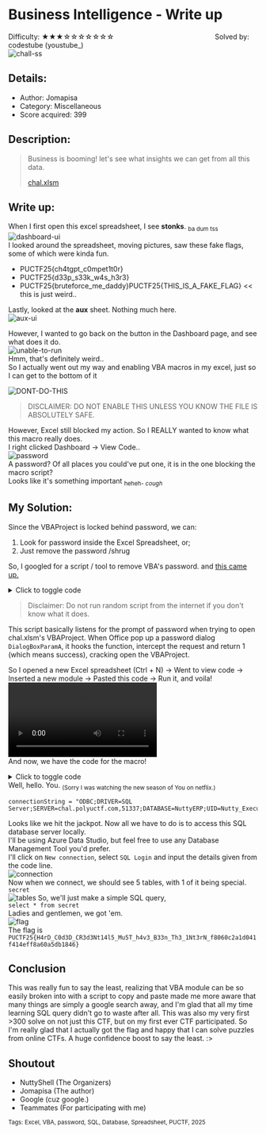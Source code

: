 
# Business Intelligence - Write up
Difficulty: ★★★☆☆☆☆☆☆☆	&emsp;&emsp;&emsp;&emsp;&emsp;&emsp;&emsp;&emsp;&emsp;&emsp;&emsp;&emsp;&emsp;&emsp; Solved by: codestube (youstube_)  
![chall-ss](media/Business%20Intelligence%20Info.png)
## Details:
* Author: Jomapisa
* Category: Miscellaneous
* Score acquired: 399
## Description:
>Business is booming! let's see what insights we can get from all this data.
>
>[chal.xlsm](files/chal.xlsm)

## Write up:
When I first open this excel spreadsheet, I see <b>stonks</b>. <sub>ba dum tss</sub>  
![dashboard-ui](media/dashboard-1.png)  
I looked around the spreadsheet, moving pictures, saw these fake flags, some of which were kinda fun.
* PUCTF25{ch4tgpt_c0mpet1t0r}
* PUCTF25{d33p_s33k_w4s_h3r3}
* PUCTF25{bruteforce_me_daddy}PUCTF25{THIS_IS_A_FAKE_FLAG} << this is just weird..

Lastly, looked at the **aux** sheet. Nothing much here.  
![aux-ui](media/aux-1.png)  

However, I wanted to go back on the button in the Dashboard page, and see what does it do.  
![unable-to-run](media/unable%20to%20run.png)  
Hmm, that's definitely weird..  
So I actually went out my way and enabling VBA macros in my excel, just so I can get to the bottom of it

![DONT-DO-THIS](media/DONT%20DO%20THIS.png)  
> DISCLAIMER: DO NOT ENABLE THIS UNLESS YOU KNOW THE FILE IS ABSOLUTELY SAFE.

However, Excel still blocked my action. So I REALLY wanted to know what this macro really does.  
I right clicked Dashboard &rarr; View Code..  
![password](media/password.png)  
A password? Of all places you could've put one, it is in the one blocking the macro script?  
Looks like it's something important <sub>heheh- *cough*</sub>
## My Solution:
Since the VBAProject is locked behind password, we can:
1. Look for password inside the Excel Spreadsheet, or;
2. Just remove the password /shrug

So, I googled for a script / tool to remove VBA's password. and [this came up.](https://trumpexcel.com/excel-vba/remove-password/)
<details>
<summary>Click to toggle code</summary>

```
Private Const PAGE_EXECUTE_READWRITE = &H40 
Private Declare PtrSafe Sub MoveMemory Lib "kernel32" Alias "RtlMoveMemory" _  
	(Destination As LongPtr, Source As LongPtr, ByVal Length As LongPtr) 
Private Declare PtrSafe Function VirtualProtect Lib "kernel32" (lpAddress As LongPtr, _  
	ByVal dwSize As LongPtr, ByVal flNewProtect As LongPtr, lpflOldProtect As LongPtr) As LongPtr 
Private Declare PtrSafe Function GetModuleHandleA Lib "kernel32" (ByVal lpModuleName As String) As LongPtr 
Private Declare PtrSafe Function GetProcAddress Lib "kernel32" (ByVal hModule As LongPtr, _  
	ByVal lpProcName As String) As LongPtr 
Private Declare PtrSafe Function DialogBoxParam Lib "user32" Alias "DialogBoxParamA" (ByVal hInstance As LongPtr, _  
	ByVal pTemplateName As LongPtr,	ByVal hWndParent As LongPtr, _  
	ByVal lpDialogFunc As LongPtr, ByVal dwInitParam As LongPtr) As Integer 
Dim HookBytes(0 To 11) As Byte 
Dim OriginBytes(0 To 11) As Byte 
Dim pFunc As LongPtr 
Dim Flag As Boolean 
Private Function GetPtr(ByVal Value As LongPtr) As LongPtr 
GetPtr = Value 
End Function 
Public Sub RecoverBytes() 
If Flag Then MoveMemory ByVal pFunc, ByVal VarPtr(OriginBytes(0)), 12
End Sub 
Public Function Hook() As Boolean 
	Dim TmpBytes(0 To 11) As Byte 
	Dim p As LongPtr, osi As Byte 
	Dim OriginProtect As LongPtr 
	Hook = False 

	#If Win64 Then 
		osi = 1 
	#Else 
		osi = 0 
	#End If 
	pFunc = GetProcAddress(GetModuleHandleA("user32.dll"), "DialogBoxParamA") 
	If VirtualProtect(ByVal pFunc, 12, PAGE_EXECUTE_READWRITE, OriginProtect) <> 0 Then
		MoveMemory ByVal VarPtr(TmpBytes(0)), ByVal pFunc, osi + 1 
		If TmpBytes(osi) <> &HB8 Then 
			MoveMemory ByVal VarPtr(OriginBytes(0)), ByVal pFunc, 12 
			p = GetPtr(AddressOf MyDialogBoxParam) 
			If osi Then HookBytes(0) = &H48 
			HookBytes(osi) = &HB8 
			osi = osi + 1 
			MoveMemory ByVal VarPtr(HookBytes(osi)), ByVal VarPtr(p), 4 * osi 
			HookBytes(osi + 4 * osi) = &HFF 
			HookBytes(osi + 4 * osi + 1) = &HE0 
			MoveMemory ByVal pFunc, ByVal VarPtr(HookBytes(0)), 12 
			Flag = True 
			Hook = True 
		End If 
	End If 
End Function 

Private Function MyDialogBoxParam(ByVal hInstance As LongPtr, _ 
	ByVal pTemplateName As LongPtr, ByVal hWndParent As LongPtr, _ 
	ByVal lpDialogFunc As LongPtr, ByVal dwInitParam As LongPtr) As Integer 
	If pTemplateName = 4070 Then 
		MyDialogBoxParam = 1 
	Else 
		RecoverBytes 
		MyDialogBoxParam = DialogBoxParam(hInstance, pTemplateName, _  
		hWndParent, lpDialogFunc, dwInitParam) 
	Hook 
	End If 
End Function 

Sub UnprotectVBA() 
	If Hook Then 
		MsgBox "VBA Project is unprotected!", vbInformation, "VBA Unlocked" 
	End If 
End Sub
```
</details>

> Disclaimer: Do not run random script from the internet if you don't know what it does.

This script basically listens for the prompt of password when trying to open chal.xlsm's VBAProject. When Office pop up a password dialog `DialogBoxParamA`, it hooks the function, intercept the request and return 1 (which means success), cracking open the VBAProject.  
  
So I opened a new Excel spreadsheet (Ctrl + N) &rarr; Went to view code &rarr; Inserted a new module &rarr; Pasted this code &rarr; Run it, and voila!  
![Showcase.mp4](media/Showcase.mp4)  
And now, we have the code for the macro!
<details>
<summary>Click to toggle code</summary>

```
Sub GetData()
    ' Declare variables
    Dim wsData As Worksheet
    Dim wsDashboard As Worksheet
    Dim startDate As String
    Dim endDate As String
    Dim connectionString As String
    Dim commandText As String
    Dim WB As Workbook
    Dim dateCol As ListColumn
    Dim i As Integer
    
    ' Get reference to workbook and worksheets
    Set WB = ThisWorkbook
    On Error Resume Next
    Set wsData = WB.Worksheets("Data")
    Set wsDashboard = WB.Worksheets("Dashboard")
    
    If wsData Is Nothing Then
        Set wsData = WB.Worksheets.Add
        wsData.Name = "Data"
    End If
    
    If wsDashboard Is Nothing Then
        MsgBox "Dashboard sheet not found!", vbCritical
        Exit Sub
    End If
    On Error GoTo 0
    
    ' Get date range from Dashboard sheet
    startDate = Format(wsDashboard.Range("B2").Value, "yyyy-mm-dd")
    endDate = Format(wsDashboard.Range("B3").Value, "yyyy-mm-dd")
    
    ' Validate dates
    If IsDate(startDate) = False Or IsDate(endDate) = False Then
        MsgBox "Invalid date format in the Dashboard sheet!", vbCritical
        Exit Sub
    End If
    
    ' PROPER CLEANUP SECTION - Clean up any existing tables and queries
    Application.DisplayAlerts = False ' Suppress delete confirmations
    
    ' Remove all existing ListObjects (Tables)
    On Error Resume Next
    Do While wsData.ListObjects.Count > 0
        wsData.ListObjects(1).Delete
    Loop
    
    ' Remove all existing QueryTables
    Do While wsData.QueryTables.Count > 0
        wsData.QueryTables(1).Delete
    Loop
    
    ' Clear the worksheet
    wsData.Cells.Clear
    
    Application.DisplayAlerts = True ' Restore alerts
    On Error GoTo ErrorHandler
    
    ' Create connection strings
    connectionString = "ODBC;DRIVER=SQL Server;SERVER=chal.polyuctf.com,51337;DATABASE=NuttyERP;UID=Nutty_Executive;PWD=NuttExec03172025;"
    commandText = "SELECT * FROM sales WHERE Date >= '" & startDate & "' AND Date <= '" & endDate & "'"
    
    ' Create the query table using ODBC connection
    With wsData.QueryTables.Add(Connection:=connectionString, Destination:=wsData.Range("A1"))
        .commandText = commandText
        .Name = "NuttyERP_Sales"
        .RowNumbers = False
        .FillAdjacentFormulas = False
        .PreserveFormatting = True
        .RefreshOnFileOpen = False
        .BackgroundQuery = True
        .RefreshStyle = xlInsertDeleteCells
        .SavePassword = True
        .SaveData = True
        .AdjustColumnWidth = True
        .RefreshPeriod = 0
        .PreserveColumnInfo = True
        
        ' Execute the query and refresh the data
        .Refresh BackgroundQuery:=False
    End With
    
    ' If data was retrieved successfully, convert to Excel table
    If wsData.UsedRange.Rows.Count > 1 Then
        ' Define the range for the table
        Dim dataRange As Range
        Set dataRange = wsData.Range("A1").CurrentRegion
        
        ' Create a table from the data (but not a QueryTable this time)
        Dim tbl As ListObject
        Set tbl = wsData.ListObjects.Add(xlSrcRange, dataRange, , xlYes)
        tbl.Name = "SalesData"
        
        ' Apply a table style
        tbl.TableStyle = "TableStyleMedium2"
        
        ' Format date column(s)
        On Error Resume Next
        ' First try to find a column named exactly "Date"
        Set dateCol = tbl.ListColumns("Date")
        
        ' If not found, look for columns with "date" in their name
        If dateCol Is Nothing Then
            For i = 1 To tbl.ListColumns.Count
                If InStr(1, tbl.ListColumns(i).Name, "date", vbTextCompare) > 0 Then
                    Set dateCol = tbl.ListColumns(i)
                    Exit For
                End If
            Next i
        End If
        
        ' Format the date column if found
        If Not dateCol Is Nothing Then
            ' Convert text to dates if needed
            Dim cell As Range
            For Each cell In dateCol.DataBodyRange
                If Not IsEmpty(cell.Value) Then
                    If IsDate(cell.Value) Then
                        cell.Value = CDate(cell.Value)
                    End If
                End If
            Next cell
            
            ' Use Excel's built-in short date format
            dateCol.DataBodyRange.NumberFormat = "m/d/yyyy"
        End If
        On Error GoTo ErrorHandler
        
        ' Auto-fit columns
        wsData.UsedRange.EntireColumn.AutoFit
        
        MsgBox "Data successfully retrieved and formatted as a table in the Data sheet.", vbInformation
    Else
        MsgBox "No data found for the specified date range.", vbInformation
    End If
    
    Exit Sub
    
ErrorHandler:
    MsgBox "Error: " & Err.Description, vbCritical
    
    ' Clean up if error occurs
    On Error Resume Next
    Application.DisplayAlerts = False
    If wsData.QueryTables.Count > 0 Then
        wsData.QueryTables(1).Delete
    End If
    Application.DisplayAlerts = True
End Sub
```
</details>  
Well, hello. You. <sub>(Sorry I was watching the new season of You on netflix.) </sub> <br>

```
connectionString = "ODBC;DRIVER=SQL Server;SERVER=chal.polyuctf.com,51337;DATABASE=NuttyERP;UID=Nutty_Executive;PWD=NuttExec03172025;"
```
Looks like we hit the jackpot. Now all we have to do is to access this SQL database server locally.  
I'll be using Azure Data Studio, but feel free to use any Database Management Tool you'd prefer.  
I'll click on `New connection`, select `SQL Login` and input the details given from the code line.  
![connection](media/connection.jpg)  
Now when we connect, we should see 5 tables, with 1 of it being special. `secret`  
![tables](media/tables.jpg) 
So, we'll just make a simple SQL query,  
`select * from secret`  
Ladies and gentlemen, we got 'em.  
![flag](media/flag.jpg)  
The flag is `PUCTF25{H4rD_C0d3D_CR3d3Nt14l5_Mu5T_h4v3_B33n_Th3_1Nt3rN_f8060c2a1d041f414eff8a60a5db1846}`
## Conclusion
This was really fun to say the least, realizing that VBA module can be so easily broken into with a script to copy and paste made me more aware that many things are simply a google search away, and I'm glad that all my time learning SQL query didn't go to waste after all. This was also my very first >300 solve on not just this CTF, but on my first ever CTF participated. So I'm really glad that I actually got the flag and happy that I can solve puzzles from online CTFs. A huge confidence boost to say the least. :>

## Shoutout
- NuttyShell (The Organizers)
- Jomapisa (The author)
- Google (cuz google.)
- Teammates (For participating with me)  
 
 
 
 
 
  
<sub>
	Tags: Excel, VBA, password, SQL, Database, Spreadsheet, PUCTF, 2025
</sub>
